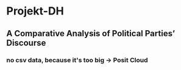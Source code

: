 # Projekt-DH

## A Comparative Analysis of Political Parties’ Discourse

### no csv data, because it's too big -> Posit Cloud
